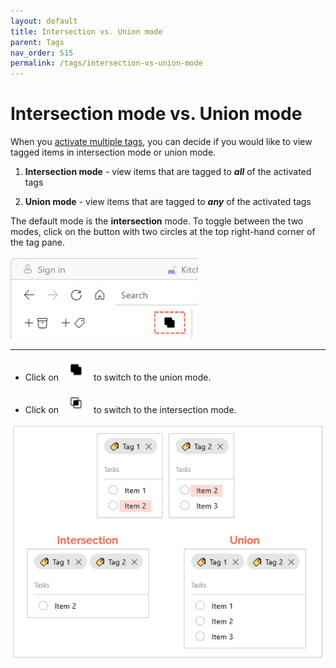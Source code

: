 ```yaml
---
layout: default
title: Intersection vs. Union mode
parent: Tags
nav_order: 515
permalink: /tags/intersection-vs-union-mode
---
```


# Intersection mode vs. Union mode

When you [activate multiple tags](/tags/activating-tags#activating-multiple-tags), you can decide if you would like to view tagged items in intersection mode or union mode.

1. **Intersection mode** - view items that are tagged to ***all*** of the activated tags

2. **Union mode** - view items that are tagged to ***any*** of the activated tags

The default mode is the **intersection** mode. To toggle between the two modes, click on the button with two circles at the top right-hand corner of the tag pane.<br/><br/><img src="../img/v1.2-PNG-Toggle-Intersection-Union.png" alt="Toggle intersection union mode" width="300"/><br/>

---

- Click on<img src="../img/v1.2-PNG-Button-Union.png" alt="Union Button" width="50" style="padding: 0px 3px 0px 3px"/>to switch to the union mode.

- Click on<img src="../img/v1.2-PNG-Button-Intersection.png" alt="Intersection Button" width="50" style="padding: 0px 3px 0px 3px"/>to switch to the intersection mode.

![Intersection vs Union](../img/Intersection-vs-Union.png)
